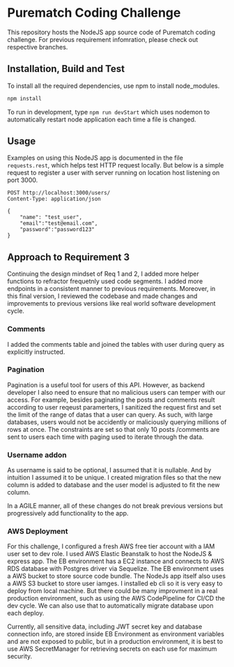 # Purematch Coding Challenge

This repository hosts the NodeJS app source code of Purematch coding challenge. For previous requirement infomration, please check out respective branches.

## Installation, Build and Test

To install all the required dependencies, use npm to install node_modules.

```bash
npm install
```

To run in development, type `npm run devStart` which uses nodemon to automatically restart node application each time a file is changed.

## Usage

Examples on using this NodeJS app is documented in the file `requests.rest`, which helps test HTTP request locally.
But below is a simple request to register a user with server running on location host listening on port 3000.

```
POST http://localhost:3000/users/
Content-Type: application/json

{
    "name": "test_user",
    "email":"test@email.com",
    "password":"password123"
}
```

## Approach to Requirement 3

Continuing the design mindset of Req 1 and 2, I added more helper functions to refractor frequetnly used code segments. I added more endpoints in a consistent manner to previous requirements. Moreover, in this final version, I reviewed the codebase and made changes and improvements to previous versions like real world software development cycle.

### Comments

I added the comments table and joined the tables with user during query as explicitly instructed.

### Pagination

Pagination is a useful tool for users of this API. However, as backend developer I also need to ensure that no malicious users can temper with our access. For example, besides paginating the posts and comments result according to user reqeust paramerters, I sanitized the request first and set the limit of the range of datas that a user can query. As such, with large databases, users would not be accidently or maliciously querying millions of rows at once. The constraints are set so that only 10 posts /comments are sent to users each time with paging used to iterate through the data.

### Username addon

As username is said to be optional, I assumed that it is nullable. And by intuition I assumed it to be unique. I created migration files so that the new column is added to database and the user model is adjusted to fit the new column.

In a AGILE manner, all of these changes do not break previous versions but progressively add functionality to the app.

### AWS Deployment

For this challenge, I configured a fresh AWS free tier account with a IAM user set to dev role. I used AWS Elastic Beanstalk to host the NodeJS & express app. The EB environment has a EC2 instance and connects to AWS RDS database with Postgres driver via Sequelize. The EB environment uses a AWS bucket to store source code bundle. The NodeJs app itself also uses a AWS S3 bucket to store user iamges. I installed eb cli so it is very easy to deploy from local machine. But there could be many improvment in a real production environment, such as using the AWS CodePipeline for CI/CD the dev cycle. We can also use that to automatically migrate database upon each deploy.

Currently, all sensitive data, including JWT secret key and database connection info, are stored inside EB Environment as environment variables and are not exposed to public, but in a production environment, it is best to use AWS SecretManager for retrieving secrets on each use for maximum security.

